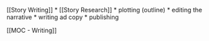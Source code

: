 [[Story Writing]]
	* [[Story Research]]
	* plotting (outline)
	* editing the narrative
	* writing ad copy
	* publishing

[[MOC - Writing]]